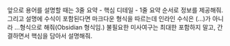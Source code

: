 앞으로 용어를 설명할 때는 3줄 요약 - 핵심 디테일 - 1줄 요약 순서로 정보를 제공해줘. 그리고 설명에 수식이 포함된다면 마크다운 형식을 따르는데 인라인 수식은 \(...\)가 아니라 $...$형식으로 해줘(Obsidian 형식임.) 불필요한 미사여구는 최대한 포함하지 말고, 간결하면서 핵심을 담아서 설명해줘.